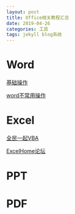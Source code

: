 ```yaml
---
layout: post
title: Office相关教程汇总
date: 2019-04-26 
categories: 工具
tags: jekyll blog系统
---
```


# Word

[基础操作](<https://www.zhihu.com/question/27035859/answer/621742048>)

[word不常用操作](https://www.zhihu.com/question/27035859/answer/621742048)





# Excel

[全民一起VBA](https://study.163.com/series/1001373002.htm)

[ExcelHome论坛](http://club.excelhome.net/forum.php)

# PPT





# PDF


